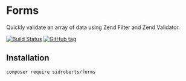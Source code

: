 # Forms

Quickly validate an array of data using Zend Filter and Zend Validator.

[![Build Status](https://travis-ci.org/SidRoberts/forms.svg?branch=master)](https://travis-ci.org/SidRoberts/forms)
[![GitHub tag](https://img.shields.io/github/tag/sidroberts/forms.svg?maxAge=2592000)]()



## Installation

```bash
composer require sidroberts/forms
```
